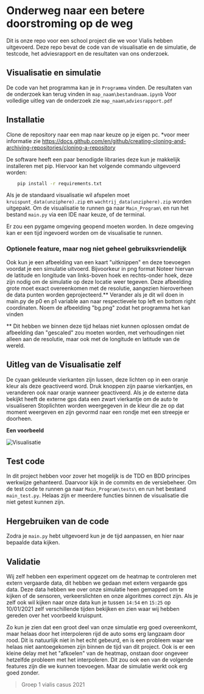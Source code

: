 # Onderweg naar een betere doorstroming op de weg

Dit is onze repo voor een school project die we voor Vialis hebben uitgevoerd. 
Deze repo bevat de code van de visualisatie en de simulatie, de testcode, het adviesrapport en de resultaten van ons onderzoek. 


## Visualisatie en simulatie 
De code van het programma kan je in `Programma` vinden. De resultaten van de onderzoek kan terug vinden in `map_naam\bestandnaam.ipynb` 
Voor volledige uitleg van de onderzoek zie `map_naam\adviesrapport.pdf`

## Installatie

Clone de repository naar een map naar keuze op je eigen pc.
*voor meer informatie zie https://docs.github.com/en/github/creating-cloning-and-archiving-repositories/cloning-a-repository

De software heeft een paar benodigde libraries deze kun je makkelijk installeren met pip. Hiervoor kan het volgende commando uitgevoerd worden:
```bash
    pip install -r requirements.txt
``` 

Als je de standaard visualisatie wil afspelen moet `kruispunt_data(unziphere).zip` en `wachtrij_data(unziphere).zip` worden uitgepakt.
Om de visualisatie te runnen ga naar `Main_Program\` en run het bestand `main.py` via een IDE naar keuze, of de terminal.

Er zou een pygame omgeving geopend moeten worden. In deze omgeving kan er een tijd ingevoerd worden om de visualisatie te runnen.

### Optionele feature, maar nog niet geheel gebruiksvriendelijk

Ook kun je een afbeelding van een kaart "uitknippen" en deze toevoegen voordat je een simulatie uitvoerd. Bijvoorkeur in png format
Noteer hiervan de latitude en longitude van links-boven hoek en rechts-onder hoek, deze zijn nodig om de simulatie op deze locatie weer tegeven.
Deze afbeelding grote moet exact overeenkomen met de resolutie, aangezien hieroverheen de data punten worden geprojecteerd.**
Verander als je dit wil doen in main.py de p0 en p1 variable aan naar respectievele top left en bottom right coordinaten.
Noem de afbeelding "bg.png" zodat het programma het kan vinden



** Dit hebben we binnen deze tijd helaas niet kunnen oplossen omdat de afbeelding dan "gescaled" zou moeten worden, met verhoudingen niet alleen aan de resolutie, maar ook met de longitude en latitude van de wereld.


## Uitleg van de Visualisatie zelf

De cyaan gekleurde vierkanten zijn lussen, deze lichten op in een oranje kleur als deze geactiveerd word.
Druk knoppen zijn paarse vierkantjes, en veranderen ook naar oranje wanneer geactiveerd.
Als je de externe data bekijkt heeft de externe gps data een zwart vierkantje om de auto te visualiseren
Stoplichten worden weergegeven in de kleur die ze op dat moment weergeven en zijn gevormd naar een rondje met een streepje er doorheen.


**Een voorbeeld** 


![Visualisatie](https://github.com/mickers13/Vialis-1-Verkeersimulatie/blob/main/Main_Program/overig/visualisatie.PNG)

## Test code

In dit project hebben voor zover het mogelijk is de TDD en BDD principes werkwijze gehanteerd.
Daarvoor kijk in de commits en de versiebeheer. 
Om de test code te runnen ga naar `Main_Program\tests\` en run het bestand `main_test.py`. 
Helaas zijn er meerdere functies binnen de visualisatie die niet getest kunnen zijn.


## Hergebruiken van de code 
Zodra je `main.py` hebt uitgevoerd kun je de tijd aanpassen, en hier naar bepaalde data kijken. 

## Validatie
Wij zelf hebben een experiment opgezet om de heatmap te controleren met extern vergaarde data, dit hebben we gedaan met extern vergaarde gps data.
Deze data hebben we over onze simulatie heen gemapped om te kijken of de sensoren, verkeerslichten en onze algoritmes correct zijn. 
Als je zelf ook wil kijken naar onze data kun je tussen `14:54` en `15:25` op 10/01/2021 zelf verschillende tijden bekijken en zien waar wij hebben gereden over het voorbeeld kruispunt.


Zo kun je zien dat een groot deel van onze simulatie erg goed overeenkomt, maar helaas door het interpoleren rijd de auto soms erg langzaam door rood. Dit is natuurlijk niet in het echt gebeurd, en is een probleem waar we helaas niet aantoegekomen zijn binnen de tijd van dit project.
Ook is er een kleine delay met het "afkoelen" van de heatmap, onstaan door ongeveer hetzelfde probleem met het interpoleren. Dit zou ook een van de volgende features zijn die we kunnen toevoegen. Maar de simulatie werkt ook erg goed zonder.


> Groep 1 vialis casus 2021
